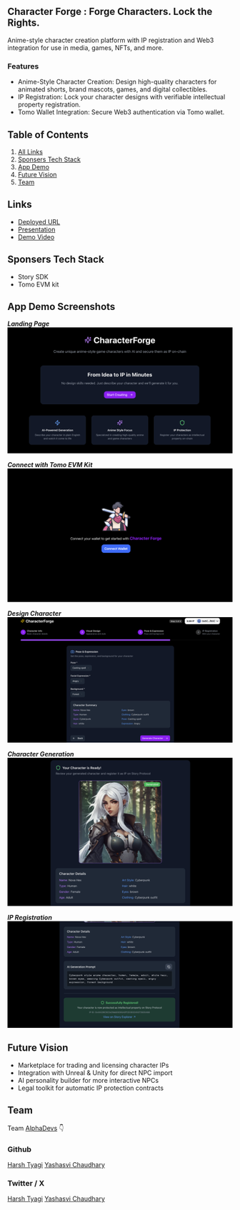 ## Character Forge : Forge Characters. Lock the Rights.

Anime-style character creation platform with IP registration and Web3 integration for use in media, games, NFTs, and more.

### Features

- Anime-Style Character Creation: Design high-quality characters for animated shorts, brand mascots, games, and digital collectibles.
- IP Registration: Lock your character designs with verifiable intellectual property registration.
- Tomo Wallet Integration: Secure Web3 authentication via Tomo wallet.

## Table of Contents

1. [All Links](#links)
2. [Sponsers Tech Stack](#sponsers-tech-stack)
3. [App Demo](#app-demo-screenshots)
4. [Future Vision](#future-vision)
5. [Team](#team)

## Links

- [Deployed URL](https://characterforge.vercel.app/)
- [Presentation](https://www.canva.com/design/DAGqawL1arM/zijd3Uk62rgtlH05PlId7w/view)
- [Demo Video]()

## Sponsers Tech Stack

- Story SDK
- Tomo EVM kit

## App Demo Screenshots

**_Landing Page_**
![Landing Page](/public/landing-page.png)

**_Connect with Tomo EVM Kit_**
![Connect with Tomo EVM Kit](/public/tomo-sdk.png)

**_Design Character_**
![Design Character](/public/design-character.png)

**_Character Generation_**
![Character Generation](/public/character-generation.png)

**_IP Registration_**
![IP Registration](/public/ip-registration.png)

## Future Vision

- Marketplace for trading and licensing character IPs
- Integration with Unreal & Unity for direct NPC import
- AI personality builder for more interactive NPCs
- Legal toolkit for automatic IP protection contracts

## Team

Team [AlphaDevs](https://www.alphadevs.dev) 👇

### Github

[Harsh Tyagi](https://github.com/mr-harshtyagi)
[Yashasvi Chaudhary](https://github.com/0xyshv)

### Twitter / X

[Harsh Tyagi](https://twitter.com/0xmht)
[Yashasvi Chaudhary](https://twitter.com/0xyshv)
